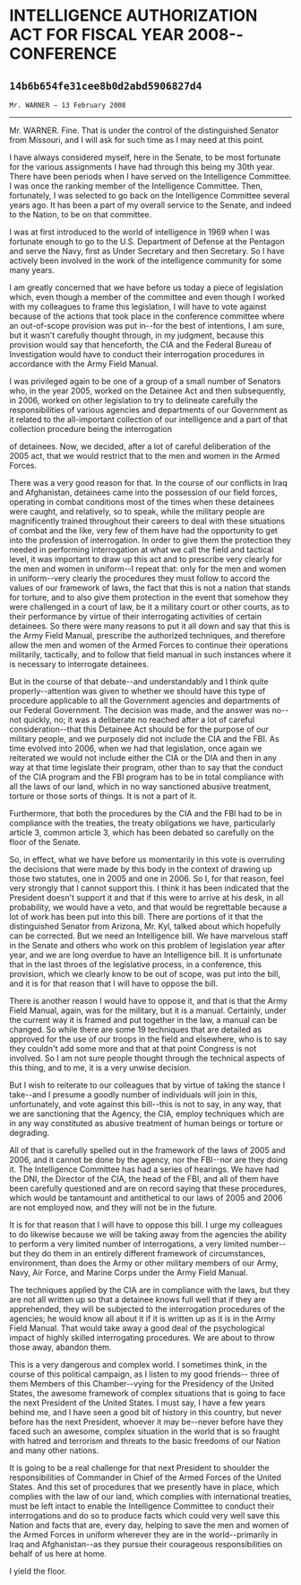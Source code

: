 # INTELLIGENCE AUTHORIZATION ACT FOR FISCAL YEAR 2008--CONFERENCE
## `14b6b654fe31cee8b0d2abd5906827d4`
`Mr. WARNER — 13 February 2008`

---


Mr. WARNER. Fine. That is under the control of the distinguished 
Senator from Missouri, and I will ask for such time as I may need at 
this point.

I have always considered myself, here in the Senate, to be most 
fortunate for the various assignments I have had through this being my 
30th year. There have been periods when I have served on the 
Intelligence Committee. I was once the ranking member of the 
Intelligence Committee. Then, fortunately, I was selected to go back on 
the Intelligence Committee several years ago. It has been a part of my 
overall service to the Senate, and indeed to the Nation, to be on that 
committee.

I was at first introduced to the world of intelligence in 1969 when I 
was fortunate enough to go to the U.S. Department of Defense at the 
Pentagon and serve the Navy, first as Under Secretary and then 
Secretary. So I have actively been involved in the work of the 
intelligence community for some many years.

I am greatly concerned that we have before us today a piece of 
legislation which, even though a member of the committee and even 
though I worked with my colleagues to frame this legislation, I will 
have to vote against because of the actions that took place in the 
conference committee where an out-of-scope provision was put in--for 
the best of intentions, I am sure, but it wasn't carefully thought 
through, in my judgment, because this provision would say that 
henceforth, the CIA and the Federal Bureau of Investigation would have 
to conduct their interrogation procedures in accordance with the Army 
Field Manual.

I was privileged again to be one of a group of a small number of 
Senators who, in the year 2005, worked on the Detainee Act and then 
subsequently, in 2006, worked on other legislation to try to delineate 
carefully the responsibilities of various agencies and departments of 
our Government as it related to the all-important collection of our 
intelligence and a part of that collection procedure being the 
interrogation


of detainees. Now, we decided, after a lot of careful deliberation of 
the 2005 act, that we would restrict that to the men and women in the 
Armed Forces.

There was a very good reason for that. In the course of our conflicts 
in Iraq and Afghanistan, detainees came into the possession of our 
field forces, operating in combat conditions most of the times when 
these detainees were caught, and relatively, so to speak, while the 
military people are magnificently trained throughout their careers to 
deal with these situations of combat and the like, very few of them 
have had the opportunity to get into the profession of interrogation. 
In order to give them the protection they needed in performing 
interrogation at what we call the field and tactical level, it was 
important to draw up this act and to prescribe very clearly for the men 
and women in uniform--I repeat that: only for the men and women in 
uniform--very clearly the procedures they must follow to accord the 
values of our framework of laws, the fact that this is not a nation 
that stands for torture, and to also give them protection in the event 
that somehow they were challenged in a court of law, be it a military 
court or other courts, as to their performance by virtue of their 
interrogating activities of certain detainees. So there were many 
reasons to put it all down and say that this is the Army Field Manual, 
prescribe the authorized techniques, and therefore allow the men and 
women of the Armed Forces to continue their operations militarily, 
tactically, and to follow that field manual in such instances where it 
is necessary to interrogate detainees.

But in the course of that debate--and understandably and I think 
quite properly--attention was given to whether we should have this type 
of procedure applicable to all the Government agencies and departments 
of our Federal Government. The decision was made, and the answer was 
no--not quickly, no; it was a deliberate no reached after a lot of 
careful consideration--that this Detainee Act should be for the purpose 
of our military people, and we purposely did not include the CIA and 
the FBI. As time evolved into 2006, when we had that legislation, once 
again we reiterated we would not include either the CIA or the DIA and 
then in any way at that time legislate their program, other than to say 
that the conduct of the CIA program and the FBI program has to be in 
total compliance with all the laws of our land, which in no way 
sanctioned abusive treatment, torture or those sorts of things. It is 
not a part of it.

Furthermore, that both the procedures by the CIA and the FBI had to 
be in compliance with the treaties, the treaty obligations we have, 
particularly article 3, common article 3, which has been debated so 
carefully on the floor of the Senate.

So, in effect, what we have before us momentarily in this vote is 
overruling the decisions that were made by this body in the context of 
drawing up those two statutes, one in 2005 and one in 2006. So I, for 
that reason, feel very strongly that I cannot support this. I think it 
has been indicated that the President doesn't support it and that if 
this were to arrive at his desk, in all probability, we would have a 
veto, and that would be regrettable because a lot of work has been put 
into this bill. There are portions of it that the distinguished Senator 
from Arizona, Mr. Kyl, talked about which hopefully can be corrected. 
But we need an Intelligence bill. We have marvelous staff in the Senate 
and others who work on this problem of legislation year after year, and 
we are long overdue to have an Intelligence bill. It is unfortunate 
that in the last throes of the legislative process, in a conference, 
this provision, which we clearly know to be out of scope, was put into 
the bill, and it is for that reason that I will have to oppose the 
bill.

There is another reason I would have to oppose it, and that is that 
the Army Field Manual, again, was for the military, but it is a manual. 
Certainly, under the current way it is framed and put together in the 
law, a manual can be changed. So while there are some 19 techniques 
that are detailed as approved for the use of our troops in the field 
and elsewhere, who is to say they couldn't add some more and that at 
that point Congress is not involved. So I am not sure people thought 
through the technical aspects of this thing, and to me, it is a very 
unwise decision.

But I wish to reiterate to our colleagues that by virtue of taking 
the stance I take--and I presume a goodly number of individuals will 
join in this, unfortunately, and vote against this bill--this is not to 
say, in any way, that we are sanctioning that the Agency, the CIA, 
employ techniques which are in any way constituted as abusive treatment 
of human beings or torture or degrading.

All of that is carefully spelled out in the framework of the laws of 
2005 and 2006, and it cannot be done by the agency, nor the FBI--nor 
are they doing it. The Intelligence Committee has had a series of 
hearings. We have had the DNI, the Director of the CIA, the head of the 
FBI, and all of them have been carefully questioned and are on record 
saying that these procedures, which would be tantamount and 
antithetical to our laws of 2005 and 2006 are not employed now, and 
they will not be in the future.

It is for that reason that I will have to oppose this bill. I urge my 
colleagues to do likewise because we will be taking away from the 
agencies the ability to perform a very limited number of 
interrogations, a very limited number--but they do them in an entirely 
different framework of circumstances, environment, than does the Army 
or other military members of our Army, Navy, Air Force, and Marine 
Corps under the Army Field Manual.

The techniques applied by the CIA are in compliance with the laws, 
but they are not all written up so that a detainee knows full well that 
if they are apprehended, they will be subjected to the interrogation 
procedures of the agencies; he would know all about it if it is written 
up as it is in the Army Field Manual. That would take away a good deal 
of the psychological impact of highly skilled interrogating procedures. 
We are about to throw those away, abandon them.

This is a very dangerous and complex world. I sometimes think, in the 
course of this political campaign, as I listen to my good friends--
three of them Members of this Chamber--vying for the Presidency of the 
United States, the awesome framework of complex situations that is 
going to face the next President of the United States. I must say, I 
have a few years behind me, and I have seen a good bit of history in 
this country, but never before has the next President, whoever it may 
be--never before have they faced such an awesome, complex situation in 
the world that is so fraught with hatred and terrorism and threats to 
the basic freedoms of our Nation and many other nations.

It is going to be a real challenge for that next President to 
shoulder the responsibilities of Commander in Chief of the Armed Forces 
of the United States. And this set of procedures that we presently have 
in place, which complies with the law of our land, which complies with 
international treaties, must be left intact to enable the Intelligence 
Committee to conduct their interrogations and do so to produce facts 
which could very well save this Nation and facts that are, every day, 
helping to save the men and women of the Armed Forces in uniform 
wherever they are in the world--primarily in Iraq and Afghanistan--as 
they pursue their courageous responsibilities on behalf of us here at 
home.

I yield the floor.